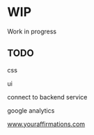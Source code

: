 # WIP

Work in progress

## TODO

css

ui

connect to backend service

google analytics

www.youraffirmations.com


